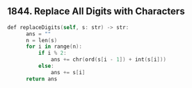 ## 1844. Replace All Digits with Characters
```swift
def replaceDigits(self, s: str) -> str:
      ans = ""
      n = len(s)
      for i in range(n):
          if i % 2:
              ans += chr(ord(s[i - 1]) + int(s[i]))
          else:
              ans += s[i]
      return ans
```
